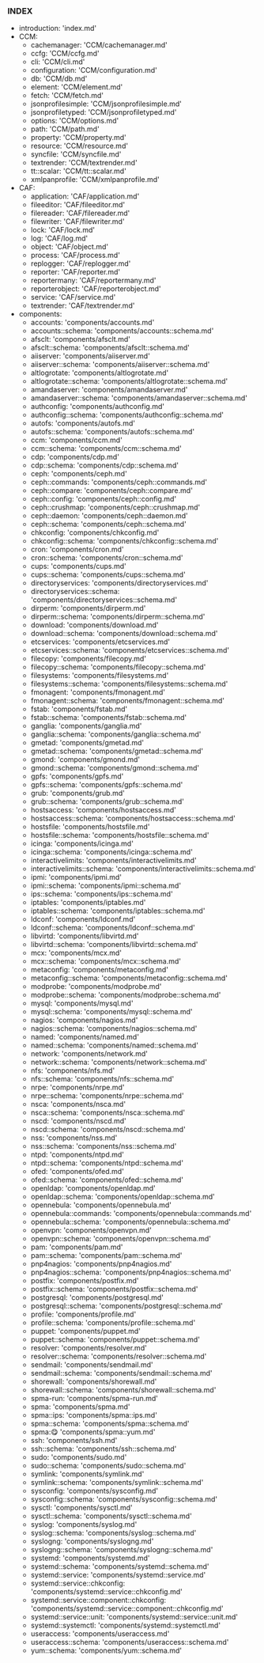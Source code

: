 
### INDEX

- introduction: 'index.md'
- CCM:
    - cachemanager: 'CCM/cachemanager.md'
    - ccfg: 'CCM/ccfg.md'
    - cli: 'CCM/cli.md'
    - configuration: 'CCM/configuration.md'
    - db: 'CCM/db.md'
    - element: 'CCM/element.md'
    - fetch: 'CCM/fetch.md'
    - jsonprofilesimple: 'CCM/jsonprofilesimple.md'
    - jsonprofiletyped: 'CCM/jsonprofiletyped.md'
    - options: 'CCM/options.md'
    - path: 'CCM/path.md'
    - property: 'CCM/property.md'
    - resource: 'CCM/resource.md'
    - syncfile: 'CCM/syncfile.md'
    - textrender: 'CCM/textrender.md'
    - tt::scalar: 'CCM/tt::scalar.md'
    - xmlpanprofile: 'CCM/xmlpanprofile.md'
- CAF:
    - application: 'CAF/application.md'
    - fileeditor: 'CAF/fileeditor.md'
    - filereader: 'CAF/filereader.md'
    - filewriter: 'CAF/filewriter.md'
    - lock: 'CAF/lock.md'
    - log: 'CAF/log.md'
    - object: 'CAF/object.md'
    - process: 'CAF/process.md'
    - replogger: 'CAF/replogger.md'
    - reporter: 'CAF/reporter.md'
    - reportermany: 'CAF/reportermany.md'
    - reporterobject: 'CAF/reporterobject.md'
    - service: 'CAF/service.md'
    - textrender: 'CAF/textrender.md'
- components:
    - accounts: 'components/accounts.md'
    - accounts::schema: 'components/accounts::schema.md'
    - afsclt: 'components/afsclt.md'
    - afsclt::schema: 'components/afsclt::schema.md'
    - aiiserver: 'components/aiiserver.md'
    - aiiserver::schema: 'components/aiiserver::schema.md'
    - altlogrotate: 'components/altlogrotate.md'
    - altlogrotate::schema: 'components/altlogrotate::schema.md'
    - amandaserver: 'components/amandaserver.md'
    - amandaserver::schema: 'components/amandaserver::schema.md'
    - authconfig: 'components/authconfig.md'
    - authconfig::schema: 'components/authconfig::schema.md'
    - autofs: 'components/autofs.md'
    - autofs::schema: 'components/autofs::schema.md'
    - ccm: 'components/ccm.md'
    - ccm::schema: 'components/ccm::schema.md'
    - cdp: 'components/cdp.md'
    - cdp::schema: 'components/cdp::schema.md'
    - ceph: 'components/ceph.md'
    - ceph::commands: 'components/ceph::commands.md'
    - ceph::compare: 'components/ceph::compare.md'
    - ceph::config: 'components/ceph::config.md'
    - ceph::crushmap: 'components/ceph::crushmap.md'
    - ceph::daemon: 'components/ceph::daemon.md'
    - ceph::schema: 'components/ceph::schema.md'
    - chkconfig: 'components/chkconfig.md'
    - chkconfig::schema: 'components/chkconfig::schema.md'
    - cron: 'components/cron.md'
    - cron::schema: 'components/cron::schema.md'
    - cups: 'components/cups.md'
    - cups::schema: 'components/cups::schema.md'
    - directoryservices: 'components/directoryservices.md'
    - directoryservices::schema: 'components/directoryservices::schema.md'
    - dirperm: 'components/dirperm.md'
    - dirperm::schema: 'components/dirperm::schema.md'
    - download: 'components/download.md'
    - download::schema: 'components/download::schema.md'
    - etcservices: 'components/etcservices.md'
    - etcservices::schema: 'components/etcservices::schema.md'
    - filecopy: 'components/filecopy.md'
    - filecopy::schema: 'components/filecopy::schema.md'
    - filesystems: 'components/filesystems.md'
    - filesystems::schema: 'components/filesystems::schema.md'
    - fmonagent: 'components/fmonagent.md'
    - fmonagent::schema: 'components/fmonagent::schema.md'
    - fstab: 'components/fstab.md'
    - fstab::schema: 'components/fstab::schema.md'
    - ganglia: 'components/ganglia.md'
    - ganglia::schema: 'components/ganglia::schema.md'
    - gmetad: 'components/gmetad.md'
    - gmetad::schema: 'components/gmetad::schema.md'
    - gmond: 'components/gmond.md'
    - gmond::schema: 'components/gmond::schema.md'
    - gpfs: 'components/gpfs.md'
    - gpfs::schema: 'components/gpfs::schema.md'
    - grub: 'components/grub.md'
    - grub::schema: 'components/grub::schema.md'
    - hostsaccess: 'components/hostsaccess.md'
    - hostsaccess::schema: 'components/hostsaccess::schema.md'
    - hostsfile: 'components/hostsfile.md'
    - hostsfile::schema: 'components/hostsfile::schema.md'
    - icinga: 'components/icinga.md'
    - icinga::schema: 'components/icinga::schema.md'
    - interactivelimits: 'components/interactivelimits.md'
    - interactivelimits::schema: 'components/interactivelimits::schema.md'
    - ipmi: 'components/ipmi.md'
    - ipmi::schema: 'components/ipmi::schema.md'
    - ips::schema: 'components/ips::schema.md'
    - iptables: 'components/iptables.md'
    - iptables::schema: 'components/iptables::schema.md'
    - ldconf: 'components/ldconf.md'
    - ldconf::schema: 'components/ldconf::schema.md'
    - libvirtd: 'components/libvirtd.md'
    - libvirtd::schema: 'components/libvirtd::schema.md'
    - mcx: 'components/mcx.md'
    - mcx::schema: 'components/mcx::schema.md'
    - metaconfig: 'components/metaconfig.md'
    - metaconfig::schema: 'components/metaconfig::schema.md'
    - modprobe: 'components/modprobe.md'
    - modprobe::schema: 'components/modprobe::schema.md'
    - mysql: 'components/mysql.md'
    - mysql::schema: 'components/mysql::schema.md'
    - nagios: 'components/nagios.md'
    - nagios::schema: 'components/nagios::schema.md'
    - named: 'components/named.md'
    - named::schema: 'components/named::schema.md'
    - network: 'components/network.md'
    - network::schema: 'components/network::schema.md'
    - nfs: 'components/nfs.md'
    - nfs::schema: 'components/nfs::schema.md'
    - nrpe: 'components/nrpe.md'
    - nrpe::schema: 'components/nrpe::schema.md'
    - nsca: 'components/nsca.md'
    - nsca::schema: 'components/nsca::schema.md'
    - nscd: 'components/nscd.md'
    - nscd::schema: 'components/nscd::schema.md'
    - nss: 'components/nss.md'
    - nss::schema: 'components/nss::schema.md'
    - ntpd: 'components/ntpd.md'
    - ntpd::schema: 'components/ntpd::schema.md'
    - ofed: 'components/ofed.md'
    - ofed::schema: 'components/ofed::schema.md'
    - openldap: 'components/openldap.md'
    - openldap::schema: 'components/openldap::schema.md'
    - opennebula: 'components/opennebula.md'
    - opennebula::commands: 'components/opennebula::commands.md'
    - opennebula::schema: 'components/opennebula::schema.md'
    - openvpn: 'components/openvpn.md'
    - openvpn::schema: 'components/openvpn::schema.md'
    - pam: 'components/pam.md'
    - pam::schema: 'components/pam::schema.md'
    - pnp4nagios: 'components/pnp4nagios.md'
    - pnp4nagios::schema: 'components/pnp4nagios::schema.md'
    - postfix: 'components/postfix.md'
    - postfix::schema: 'components/postfix::schema.md'
    - postgresql: 'components/postgresql.md'
    - postgresql::schema: 'components/postgresql::schema.md'
    - profile: 'components/profile.md'
    - profile::schema: 'components/profile::schema.md'
    - puppet: 'components/puppet.md'
    - puppet::schema: 'components/puppet::schema.md'
    - resolver: 'components/resolver.md'
    - resolver::schema: 'components/resolver::schema.md'
    - sendmail: 'components/sendmail.md'
    - sendmail::schema: 'components/sendmail::schema.md'
    - shorewall: 'components/shorewall.md'
    - shorewall::schema: 'components/shorewall::schema.md'
    - spma-run: 'components/spma-run.md'
    - spma: 'components/spma.md'
    - spma::ips: 'components/spma::ips.md'
    - spma::schema: 'components/spma::schema.md'
    - spma::yum: 'components/spma::yum.md'
    - ssh: 'components/ssh.md'
    - ssh::schema: 'components/ssh::schema.md'
    - sudo: 'components/sudo.md'
    - sudo::schema: 'components/sudo::schema.md'
    - symlink: 'components/symlink.md'
    - symlink::schema: 'components/symlink::schema.md'
    - sysconfig: 'components/sysconfig.md'
    - sysconfig::schema: 'components/sysconfig::schema.md'
    - sysctl: 'components/sysctl.md'
    - sysctl::schema: 'components/sysctl::schema.md'
    - syslog: 'components/syslog.md'
    - syslog::schema: 'components/syslog::schema.md'
    - syslogng: 'components/syslogng.md'
    - syslogng::schema: 'components/syslogng::schema.md'
    - systemd: 'components/systemd.md'
    - systemd::schema: 'components/systemd::schema.md'
    - systemd::service: 'components/systemd::service.md'
    - systemd::service::chkconfig: 'components/systemd::service::chkconfig.md'
    - systemd::service::component::chkconfig: 'components/systemd::service::component::chkconfig.md'
    - systemd::service::unit: 'components/systemd::service::unit.md'
    - systemd::systemctl: 'components/systemd::systemctl.md'
    - useraccess: 'components/useraccess.md'
    - useraccess::schema: 'components/useraccess::schema.md'
    - yum::schema: 'components/yum::schema.md'


